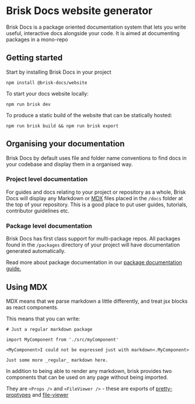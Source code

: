 # Brisk Docs website generator

Brisk Docs is a package oriented documentation system that lets you write useful, interactive
docs alongside your code. It is aimed at documenting packages in a mono-repo

## Getting started

Start by installing Brisk Docs in your project

```
npm install @brisk-docs/website
```

To start your docs website locally:

```
npm run brisk dev
```

To produce a static build of the website that can be statically hosted:

```
npm run brisk build && npm run brisk export
```

## Organising your documentation

Brisk Docs by default uses file and folder name conventions to find docs in your codebase and display them in a organised way.

### Project level documentation

For guides and docs relating to your project or repository as a whole, Brisk Docs will display any Markdown or [MDX](https://mdxjs.com/) files placed in the `/docs` folder at the top of your repository. This is a good place to put user guides, tutorials, contributor guidelines etc.

### Package level documentation

Brisk Docs has first class support for multi-package repos. All packages found in the `/packages` directory of your project will have documentation generated automatically.

Read more about package documentation in our [package documentation guide.](./docs/writing-package-docs.md)

## Using MDX

MDX means that we parse markdown a little differently, and treat jsx blocks as react components.

This means that you can write:

```mdxjs
# Just a regular markdown package

import MyComponent from './src/myComponent'

<MyComponent>I could not be expressed just with markdown<.MyComponent>

Just some more _regular_ markdown here.
```

In addition to being able to render any markdown, brisk provides two components that can be used on any
page without being imported.

They are `<Props />` and `<FileViewer />` - these are exports of [pretty-proptypes](https://github.com/atlassian/extract-react-types/tree/master/packages/pretty-proptypes) and [file-viewer](../../packages/file-viewer)
